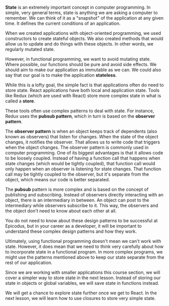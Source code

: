 **State** is an extremely important concept in computer programming. In simple, very general terms, state is anything we are asking a computer to remember. We can think of it as a "snapshot" of the application at any given time. It defines the current conditions of an application.

When we created applications with object-oriented programming, we used constructors to create stateful objects. We also created methods that would allow us to update and do things with these objects. In other words, we regularly mutated state.

However, in functional programming, we want to avoid mutating state. Where possible, our functions should be pure and avoid side effects. We should aim to make our application as immutable as we can. We could also say that our goal is to make the application **stateless**.

While this is a lofty goal, the simple fact is that applications often do need to store state. React applications have both local and application state. Tools like Redux (which are used with React) store more complex state in what is called a **store**.

These tools often use complex patterns to deal with state. For instance, Redux uses the **pubsub pattern**, which in turn is based on the **observer pattern**.

The **observer pattern** is when an object keeps track of dependents (also known as observers) that listen for changes. When the state of the object changes, it notifies the observer. That allows us to write code that triggers when the object changes. The observer pattern is commonly used in computer programming. One of its biggest advantages is that it allows code to be loosely coupled. Instead of having a function call that happens when state changes (which would be tightly coupled), that function call would only happen when an observer is listening for state changes. That function call may be tightly coupled to the observer, but it's separate from the object, which means our code is better separated.

The **pubsub** pattern is more complex and is based on the concept of publishing and subscribing. Instead of observers directly interacting with an object, there is an intermediary in between. An object can post to the intermediary while observers subscribe to it. This way, the observers and the object don't need to know about each other at all.

You do not need to know about these design patterns to be successful at Epicodus, but in your career as a developer, it will be important to understand these complex design patterns and how they work.

Ultimately, using functional programming doesn't mean we can't work with state. However, it does mean that we need to think very carefully about how to incorporate state in a functional program. In more complex programs, we might use the patterns mentioned above to keep our state separate from the rest of our application.

Since we are working with smaller applications this course section, we will cover a simpler way to store state in the next lesson. Instead of storing our state in objects or global variables, we will save state in functions instead.

We will get a chance to explore state further once we get to React. In the next lesson, we will learn how to use closures to store very simple state.

